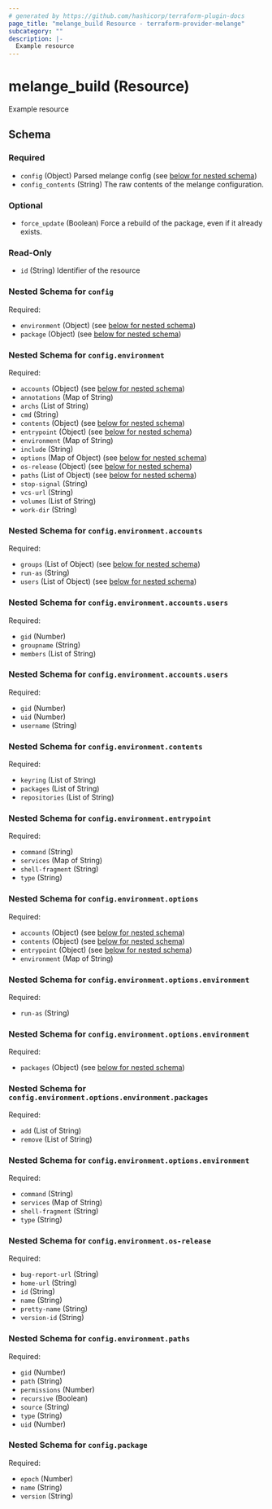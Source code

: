 ```yaml
---
# generated by https://github.com/hashicorp/terraform-plugin-docs
page_title: "melange_build Resource - terraform-provider-melange"
subcategory: ""
description: |-
  Example resource
---
```


# melange_build (Resource)

Example resource



<!-- schema generated by tfplugindocs -->
## Schema

### Required

- `config` (Object) Parsed melange config (see [below for nested schema](#nestedatt--config))
- `config_contents` (String) The raw contents of the melange configuration.

### Optional

- `force_update` (Boolean) Force a rebuild of the package, even if it already exists.

### Read-Only

- `id` (String) Identifier of the resource

<a id="nestedatt--config"></a>
### Nested Schema for `config`

Required:

- `environment` (Object) (see [below for nested schema](#nestedobjatt--config--environment))
- `package` (Object) (see [below for nested schema](#nestedobjatt--config--package))

<a id="nestedobjatt--config--environment"></a>
### Nested Schema for `config.environment`

Required:

- `accounts` (Object) (see [below for nested schema](#nestedobjatt--config--environment--accounts))
- `annotations` (Map of String)
- `archs` (List of String)
- `cmd` (String)
- `contents` (Object) (see [below for nested schema](#nestedobjatt--config--environment--contents))
- `entrypoint` (Object) (see [below for nested schema](#nestedobjatt--config--environment--entrypoint))
- `environment` (Map of String)
- `include` (String)
- `options` (Map of Object) (see [below for nested schema](#nestedobjatt--config--environment--options))
- `os-release` (Object) (see [below for nested schema](#nestedobjatt--config--environment--os-release))
- `paths` (List of Object) (see [below for nested schema](#nestedobjatt--config--environment--paths))
- `stop-signal` (String)
- `vcs-url` (String)
- `volumes` (List of String)
- `work-dir` (String)

<a id="nestedobjatt--config--environment--accounts"></a>
### Nested Schema for `config.environment.accounts`

Required:

- `groups` (List of Object) (see [below for nested schema](#nestedobjatt--config--environment--accounts--groups))
- `run-as` (String)
- `users` (List of Object) (see [below for nested schema](#nestedobjatt--config--environment--accounts--users))

<a id="nestedobjatt--config--environment--accounts--groups"></a>
### Nested Schema for `config.environment.accounts.users`

Required:

- `gid` (Number)
- `groupname` (String)
- `members` (List of String)


<a id="nestedobjatt--config--environment--accounts--users"></a>
### Nested Schema for `config.environment.accounts.users`

Required:

- `gid` (Number)
- `uid` (Number)
- `username` (String)



<a id="nestedobjatt--config--environment--contents"></a>
### Nested Schema for `config.environment.contents`

Required:

- `keyring` (List of String)
- `packages` (List of String)
- `repositories` (List of String)


<a id="nestedobjatt--config--environment--entrypoint"></a>
### Nested Schema for `config.environment.entrypoint`

Required:

- `command` (String)
- `services` (Map of String)
- `shell-fragment` (String)
- `type` (String)


<a id="nestedobjatt--config--environment--options"></a>
### Nested Schema for `config.environment.options`

Required:

- `accounts` (Object) (see [below for nested schema](#nestedobjatt--config--environment--options--accounts))
- `contents` (Object) (see [below for nested schema](#nestedobjatt--config--environment--options--contents))
- `entrypoint` (Object) (see [below for nested schema](#nestedobjatt--config--environment--options--entrypoint))
- `environment` (Map of String)

<a id="nestedobjatt--config--environment--options--accounts"></a>
### Nested Schema for `config.environment.options.environment`

Required:

- `run-as` (String)


<a id="nestedobjatt--config--environment--options--contents"></a>
### Nested Schema for `config.environment.options.environment`

Required:

- `packages` (Object) (see [below for nested schema](#nestedobjatt--config--environment--options--environment--packages))

<a id="nestedobjatt--config--environment--options--environment--packages"></a>
### Nested Schema for `config.environment.options.environment.packages`

Required:

- `add` (List of String)
- `remove` (List of String)



<a id="nestedobjatt--config--environment--options--entrypoint"></a>
### Nested Schema for `config.environment.options.environment`

Required:

- `command` (String)
- `services` (Map of String)
- `shell-fragment` (String)
- `type` (String)



<a id="nestedobjatt--config--environment--os-release"></a>
### Nested Schema for `config.environment.os-release`

Required:

- `bug-report-url` (String)
- `home-url` (String)
- `id` (String)
- `name` (String)
- `pretty-name` (String)
- `version-id` (String)


<a id="nestedobjatt--config--environment--paths"></a>
### Nested Schema for `config.environment.paths`

Required:

- `gid` (Number)
- `path` (String)
- `permissions` (Number)
- `recursive` (Boolean)
- `source` (String)
- `type` (String)
- `uid` (Number)



<a id="nestedobjatt--config--package"></a>
### Nested Schema for `config.package`

Required:

- `epoch` (Number)
- `name` (String)
- `version` (String)
